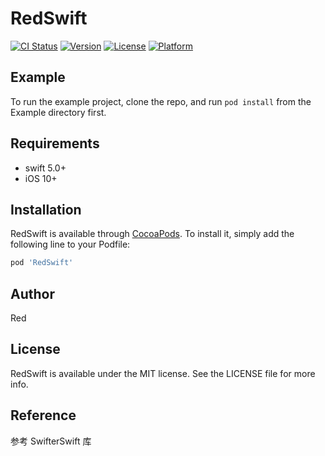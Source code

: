 # RedSwift

[![CI Status](https://img.shields.io/travis/Luowencai/RedSwift.svg?style=flat)](https://travis-ci.org/Luowencai/RedSwift)
[![Version](https://img.shields.io/cocoapods/v/RedSwift.svg?style=flat)](https://cocoapods.org/pods/RedSwift)
[![License](https://img.shields.io/cocoapods/l/RedSwift.svg?style=flat)](https://cocoapods.org/pods/RedSwift)
[![Platform](https://img.shields.io/cocoapods/p/RedSwift.svg?style=flat)](https://cocoapods.org/pods/RedSwift)

## Example

To run the example project, clone the repo, and run `pod install` from the Example directory first.



## Requirements

* swift 5.0+
* iOS 10+



## Installation

RedSwift is available through [CocoaPods](https://cocoapods.org). To install
it, simply add the following line to your Podfile:

```ruby
pod 'RedSwift'
```



## Author

Red



## License

RedSwift is available under the MIT license. See the LICENSE file for more info.



## Reference

参考 SwifterSwift  库

